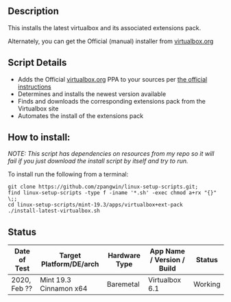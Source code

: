 
## Description

This installs the latest virtualbox and its associated extensions pack.

Alternately, you can get the Official (manual) installer from [virtualbox.org](https://www.virtualbox.org/wiki/Downloads)

## Script Details

* Adds the Official [virtualbox.org](https://www.virtualbox.org/) PPA to your sources per [the official instructions](https://www.virtualbox.org/wiki/Linux_Downloads)
* Determines and installs the newest version available
* Finds and downloads the corresponding extensions pack from the Virtualbox site
* Automates the install of the extensions pack

## How to install:

*NOTE: This script has dependencies on resources from my repo so it will fail if you just download the install script by itself and try to run.*

To install run the following from a terminal:

```
git clone https://github.com/zpangwin/linux-setup-scripts.git;
find linux-setup-scripts -type f -iname '*.sh' -exec chmod a+rx "{}" \;;
cd linux-setup-scripts/mint-19.3/apps/virtualbox+ext-pack
./install-latest-virtualbox.sh
```

## Status

| Date of Test  | Target Platform/DE/arch | Hardware Type  | App Name / Version / Build      | Status  |
| ------------- | ------------------------| -------------- | ------------------------------- | ------- |
| 2020, Feb ??  | Mint 19.3 Cinnamon x64  | Baremetal      | Virtualbox 6.1 | Working |


